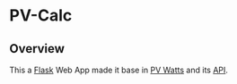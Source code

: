 # PV-Calc

## Overview
This a <a href="https://flask.palletsprojects.com/en/1.1.x/">Flask</a> Web App made it base in <a href="https://developer.nrel.gov/docs/solar/pvwatts/v6/">PV Watts</a> and its <a href="https://pvwatts.nrel.gov/index.php">API</a>.


